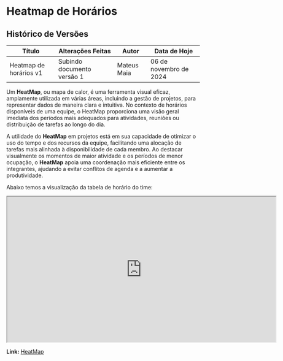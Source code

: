 # Heatmap de Horários

## Histórico de Versões

| **Título**                   | **Alterações Feitas**                  | **Autor**      | **Data de Hoje**         |
|------------------------------|----------------------------------------|----------------|--------------------------|
| Heatmap de horários v1        | Subindo documento versão 1            | Mateus Maia    | 06 de novembro de 2024    |

Um **HeatMap**, ou mapa de calor, é uma ferramenta visual eficaz, amplamente utilizada em várias áreas, incluindo a gestão de projetos, para representar dados de maneira clara e intuitiva. No contexto de horários disponíveis de uma equipe, o HeatMap proporciona uma visão geral imediata dos períodos mais adequados para atividades, reuniões ou distribuição de tarefas ao longo do dia.

A utilidade do **HeatMap** em projetos está em sua capacidade de otimizar o uso do tempo e dos recursos da equipe, facilitando uma alocação de tarefas mais alinhada à disponibilidade de cada membro. Ao destacar visualmente os momentos de maior atividade e os períodos de menor ocupação, o **HeatMap** apoia uma coordenação mais eficiente entre os integrantes, ajudando a evitar conflitos de agenda e a aumentar a produtividade.

Abaixo temos a visualização da tabela de horário do time:

<iframe src="https://docs.google.com/spreadsheets/d/e/2PACX-1vQpwTG94jQco33I8O-B9aty1cxZ1rYVnX_PEus8OapAkkcdQ9Q9G26q_NMnx2qrg/pubhtml?gid=0" style="width:700px;height:380px;"></iframe>

**Link:** [HeatMap](https://docs.google.com/spreadsheets/d/1bHnVTCpLXt4B1aCAXwiYF3UK9VB_C0pC81F1hnBW1nU/edit?gid=0#gid=0)
